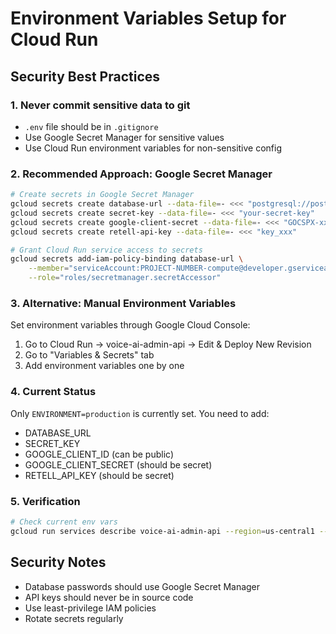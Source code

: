 # Environment Variables Setup for Cloud Run

## Security Best Practices

### 1. **Never commit sensitive data to git**
- `.env` file should be in `.gitignore`
- Use Google Secret Manager for sensitive values
- Use Cloud Run environment variables for non-sensitive config

### 2. **Recommended Approach: Google Secret Manager**

```bash
# Create secrets in Google Secret Manager
gcloud secrets create database-url --data-file=- <<< "postgresql://postgres:PASSWORD@HOST:5432/voiceai?sslmode=require"
gcloud secrets create secret-key --data-file=- <<< "your-secret-key"
gcloud secrets create google-client-secret --data-file=- <<< "GOCSPX-xxx"
gcloud secrets create retell-api-key --data-file=- <<< "key_xxx"

# Grant Cloud Run service access to secrets
gcloud secrets add-iam-policy-binding database-url \
    --member="serviceAccount:PROJECT-NUMBER-compute@developer.gserviceaccount.com" \
    --role="roles/secretmanager.secretAccessor"
```

### 3. **Alternative: Manual Environment Variables**

Set environment variables through Google Cloud Console:
1. Go to Cloud Run → voice-ai-admin-api → Edit & Deploy New Revision
2. Go to "Variables & Secrets" tab
3. Add environment variables one by one

### 4. **Current Status**
Only `ENVIRONMENT=production` is currently set. You need to add:
- DATABASE_URL
- SECRET_KEY  
- GOOGLE_CLIENT_ID (can be public)
- GOOGLE_CLIENT_SECRET (should be secret)
- RETELL_API_KEY (should be secret)

### 5. **Verification**
```bash
# Check current env vars
gcloud run services describe voice-ai-admin-api --region=us-central1 --format="yaml(spec.template.spec.containers[0].env)"
```

## Security Notes
- Database passwords should use Google Secret Manager
- API keys should never be in source code
- Use least-privilege IAM policies
- Rotate secrets regularly